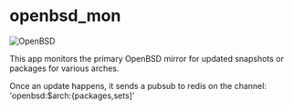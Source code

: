 openbsd_mon
==========
![OpenBSD](https://raw.github.com/qbit/openbsd_mon/master/banner1.gif)

This app monitors the primary OpenBSD mirror for updated snapshots or
packages for various arches. 

Once an update happens, it sends a pubsub to redis on the channel: 'openbsd:$arch:{packages,sets]'

